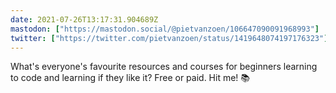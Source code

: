 ```yaml
---
date: 2021-07-26T13:17:31.904689Z
mastodon: ["https://mastodon.social/@pietvanzoen/106647090091968993"]
twitter: ["https://twitter.com/pietvanzoen/status/1419648074197176323"]
---
```

What's everyone's favourite resources and courses for beginners learning to code and learning if they like it? Free or paid. Hit me! 📚
